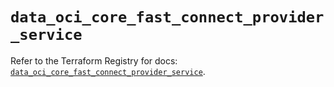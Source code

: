 # `data_oci_core_fast_connect_provider_service`

Refer to the Terraform Registry for docs: [`data_oci_core_fast_connect_provider_service`](https://registry.terraform.io/providers/oracle/oci/6.18.0/docs/data-sources/core_fast_connect_provider_service).
